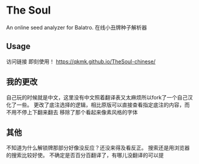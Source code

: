 # The Soul
An online seed analyzer for Balatro. 
在线小丑牌种子解析器

## Usage
访问链接 即刻使用！
https://qkmk.github.io/TheSoul-chinese/

## 我的更改
自己玩的时候就是中文，这里没有中文照着翻译表又太麻烦所以fork了一个自己汉化了一些。
更改了底注选择的逻辑，相比原版可以直接查看指定底注的内容，而不用不停上下翻来翻去
移除了那个看起来像素风格的字体

## 其他
不知道为什么解锁牌那部分好像没反应？还没来得及看反正。
搜索还是用浏览器的搜索比较好使。
不确定是否百分百翻译了，有哪儿没翻译的可以提
